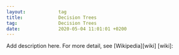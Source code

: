 ```yaml
---
layout:            tag
title:             Decision Trees
tag:               Decision Trees
date:              2020-05-04 11:01:01 +0200
---
```

Add description here.
For more detail, see [Wikipedia][wiki]
[wiki]:
